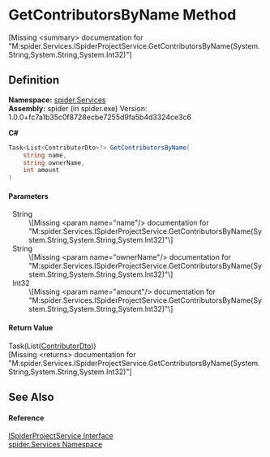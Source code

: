 # GetContributorsByName Method


\[Missing &lt;summary&gt; documentation for "M:spider.Services.ISpiderProjectService.GetContributorsByName(System.String,System.String,System.Int32)"\]



## Definition
**Namespace:** <a href="c6df77e0-28de-d4ed-9b46-1241a40828db">spider.Services</a>  
**Assembly:** spider (in spider.exe) Version: 1.0.0+fc7a1b35c0f8728ecbe7255d9fa5b4d3324ce3c6

**C#**
``` C#
Task<List<ContributorDto>?> GetContributorsByName(
	string name,
	string ownerName,
	int amount
)
```



#### Parameters
<dl><dt>  String</dt><dd>\[Missing &lt;param name="name"/&gt; documentation for "M:spider.Services.ISpiderProjectService.GetContributorsByName(System.String,System.String,System.Int32)"\]</dd><dt>  String</dt><dd>\[Missing &lt;param name="ownerName"/&gt; documentation for "M:spider.Services.ISpiderProjectService.GetContributorsByName(System.String,System.String,System.Int32)"\]</dd><dt>  Int32</dt><dd>\[Missing &lt;param name="amount"/&gt; documentation for "M:spider.Services.ISpiderProjectService.GetContributorsByName(System.String,System.String,System.Int32)"\]</dd></dl>

#### Return Value
Task(List(<a href="ab468317-fcd5-aacc-a639-7b5dc9551899">ContributorDto</a>))  
\[Missing &lt;returns&gt; documentation for "M:spider.Services.ISpiderProjectService.GetContributorsByName(System.String,System.String,System.Int32)"\]

## See Also


#### Reference
<a href="3bbaf1f1-eb83-5d9a-4724-94a7825b039d">ISpiderProjectService Interface</a>  
<a href="c6df77e0-28de-d4ed-9b46-1241a40828db">spider.Services Namespace</a>  
